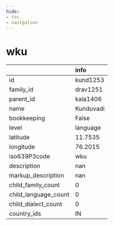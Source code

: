 ```yaml
---
hide:
- toc
- navigation
---
```

# wku
|                      | info      |
|:---------------------|:----------|
| id                   | kund1253  |
| family_id            | drav1251  |
| parent_id            | kala1406  |
| name                 | Kunduvadi |
| bookkeeping          | False     |
| level                | language  |
| latitude             | 11.7535   |
| longitude            | 76.2015   |
| iso639P3code         | wku       |
| description          | nan       |
| markup_description   | nan       |
| child_family_count   | 0         |
| child_language_count | 0         |
| child_dialect_count  | 0         |
| country_ids          | IN        |